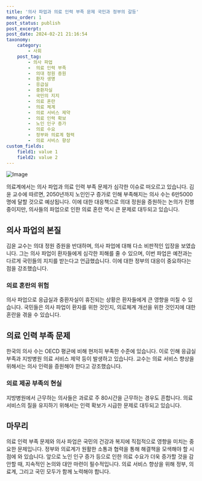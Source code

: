 ```yaml
---
title: '의사 파업과 의료 인력 부족 문제 국민과 정부의 갈등'
menu_order: 1
post_status: publish
post_excerpt: 
post_date: 2024-02-21 21:16:54
taxonomy:
    category:
        - 사회
    post_tag:
        - 의사 파업
        -  의료 인력 부족
        -  의대 정원 증원
        -  환자 생명
        -  응급실
        -  중환자실
        -  국민의 지지
        -  의료 혼란
        -  의료 체계
        -  의료 서비스 제약
        -  의료 인력 확보
        -  노인 인구 증가
        -  의료 수요
        -  정부와 의료계 협력
        -  의료 서비스 향상
custom_fields:
    field1: value 1
    field2: value 2
---
```


![Image](https://imgnews.pstatic.net/image/002/2024/02/21/0002320253_001_20240221080401001.jpg?type=w647)

의료계에서는 의사 파업과 의료 인력 부족 문제가 심각한 이슈로 떠오르고 있습니다. 김윤 교수에 따르면, 2050년까지 노인인구 증가로 인해 부족해지는 의사 수는 6만5000명에 달할 것으로 예상됩니다. 이에 대한 대응책으로 의대 정원을 증원하는 논의가 진행 중이지만, 의사들의 파업으로 인한 의료 혼란 역시 큰 문제로 대두되고 있습니다.
## 의사 파업의 본질
김윤 교수는 의대 정원 증원을 반대하며, 의사 파업에 대해 다소 비판적인 입장을 보였습니다. 그는 의사 파업이 환자들에게 심각한 피해를 줄 수 있으며, 이번 파업은 예전과는 다르게 국민들의 지지를 받는다고 언급했습니다. 이에 대한 정부의 대응이 중요하다는 점을 강조했습니다.
### 의료 혼란의 위험
의사 파업으로 응급실과 중환자실이 휴진되는 상황은 환자들에게 큰 영향을 미칠 수 있습니다. 국민들은 의사 파업이 환자를 위한 것인지, 의료체계 개선을 위한 것인지에 대한 혼란을 겪을 수 있습니다.
## 의료 인력 부족 문제
한국의 의사 수는 OECD 평균에 비해 현저히 부족한 수준에 있습니다. 이로 인해 응급실 부족과 지방병원 의료 서비스 제약 등이 발생하고 있습니다. 교수는 의료 서비스 향상을 위해서는 의사 인력을 증원해야 한다고 강조했습니다.
### 의료 제공 부족의 현실
지방병원에서 근무하는 의사들은 과로로 주 80시간을 근무하는 경우도 흔합니다. 의료 서비스의 질을 유지하기 위해서는 인력 확보가 시급한 문제로 대두되고 있습니다.
## 마무리
의료 인력 부족 문제와 의사 파업은 국민의 건강과 복지에 직접적으로 영향을 미치는 중요한 문제입니다. 정부와 의료계가 원활한 소통과 협력을 통해 해결책을 모색해야 할 시점에 와 있습니다. 앞으로 노인 인구 증가 등으로 인한 의료 수요가 더욱 증가할 것을 감안할 때, 지속적인 논의와 대안 마련이 필수적입니다. 의료 서비스 향상을 위해 정부, 의료계, 그리고 국민 모두가 함께 노력해야 합니다.
